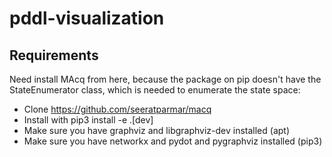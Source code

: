 # pddl-visualization


## Requirements

Need install MAcq from here, because the package on pip doesn't have the StateEnumerator class, which is needed to enumerate the state space:

* Clone https://github.com/seeratparmar/macq
* Install with pip3 install -e .[dev]
* Make sure you have graphviz and libgraphviz-dev installed (apt)
* Make sure you have networkx and pydot and pygraphviz installed (pip3)
